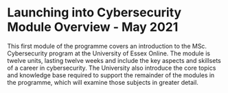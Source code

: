 # Launching into Cybersecurity Module Overview - May 2021

This first module of the programme covers an introduction to the MSc. Cybersecurity program at the University of Essex Online. The module is twelve units, lasting twelve weeks and include the key aspects and skillsets of a career in cybersecurity. The University also introduce the core topics and knowledge base required to support the remainder of the modules in the programme, which will examine those subjects in greater detail.
